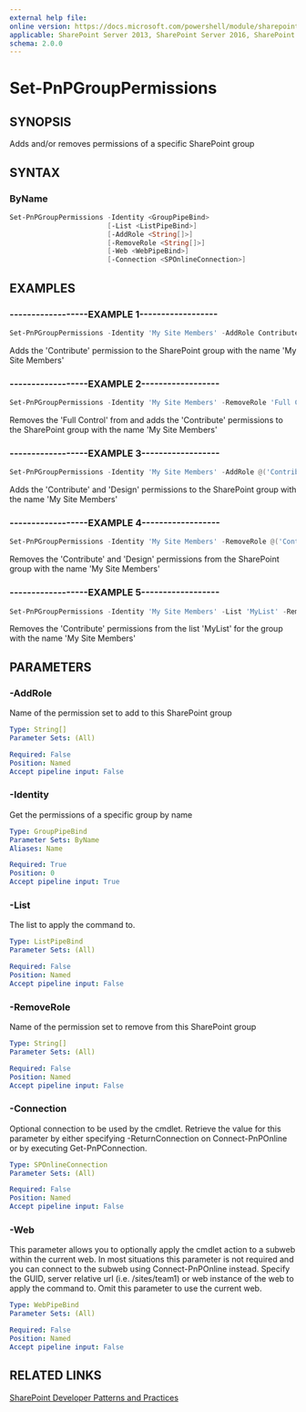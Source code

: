 ```yaml
---
external help file:
online version: https://docs.microsoft.com/powershell/module/sharepoint-pnp/set-pnpgrouppermissions
applicable: SharePoint Server 2013, SharePoint Server 2016, SharePoint Server 2019, SharePoint Online
schema: 2.0.0
---
```

# Set-PnPGroupPermissions

## SYNOPSIS
Adds and/or removes permissions of a specific SharePoint group

## SYNTAX 

### ByName
```powershell
Set-PnPGroupPermissions -Identity <GroupPipeBind>
                        [-List <ListPipeBind>]
                        [-AddRole <String[]>]
                        [-RemoveRole <String[]>]
                        [-Web <WebPipeBind>]
                        [-Connection <SPOnlineConnection>]
```

## EXAMPLES

### ------------------EXAMPLE 1------------------
```powershell
Set-PnPGroupPermissions -Identity 'My Site Members' -AddRole Contribute
```

Adds the 'Contribute' permission to the SharePoint group with the name 'My Site Members'

### ------------------EXAMPLE 2------------------
```powershell
Set-PnPGroupPermissions -Identity 'My Site Members' -RemoveRole 'Full Control' -AddRole 'Read'
```

Removes the 'Full Control' from and adds the 'Contribute' permissions to the SharePoint group with the name 'My Site Members'

### ------------------EXAMPLE 3------------------
```powershell
Set-PnPGroupPermissions -Identity 'My Site Members' -AddRole @('Contribute', 'Design')
```

Adds the 'Contribute' and 'Design' permissions to the SharePoint group with the name 'My Site Members'

### ------------------EXAMPLE 4------------------
```powershell
Set-PnPGroupPermissions -Identity 'My Site Members' -RemoveRole @('Contribute', 'Design')
```

Removes the 'Contribute' and 'Design' permissions from the SharePoint group with the name 'My Site Members'

### ------------------EXAMPLE 5------------------
```powershell
Set-PnPGroupPermissions -Identity 'My Site Members' -List 'MyList' -RemoveRole @('Contribute')
```

Removes the 'Contribute' permissions from the list 'MyList' for the group with the name 'My Site Members'

## PARAMETERS

### -AddRole
Name of the permission set to add to this SharePoint group

```yaml
Type: String[]
Parameter Sets: (All)

Required: False
Position: Named
Accept pipeline input: False
```

### -Identity
Get the permissions of a specific group by name

```yaml
Type: GroupPipeBind
Parameter Sets: ByName
Aliases: Name

Required: True
Position: 0
Accept pipeline input: True
```

### -List
The list to apply the command to.

```yaml
Type: ListPipeBind
Parameter Sets: (All)

Required: False
Position: Named
Accept pipeline input: False
```

### -RemoveRole
Name of the permission set to remove from this SharePoint group

```yaml
Type: String[]
Parameter Sets: (All)

Required: False
Position: Named
Accept pipeline input: False
```

### -Connection
Optional connection to be used by the cmdlet. Retrieve the value for this parameter by either specifying -ReturnConnection on Connect-PnPOnline or by executing Get-PnPConnection.

```yaml
Type: SPOnlineConnection
Parameter Sets: (All)

Required: False
Position: Named
Accept pipeline input: False
```

### -Web
This parameter allows you to optionally apply the cmdlet action to a subweb within the current web. In most situations this parameter is not required and you can connect to the subweb using Connect-PnPOnline instead. Specify the GUID, server relative url (i.e. /sites/team1) or web instance of the web to apply the command to. Omit this parameter to use the current web.

```yaml
Type: WebPipeBind
Parameter Sets: (All)

Required: False
Position: Named
Accept pipeline input: False
```

## RELATED LINKS

[SharePoint Developer Patterns and Practices](https://aka.ms/sppnp)